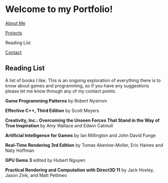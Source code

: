 # Welcome to my Portfolio!

<a href="https://twood27897.github.io/pages/about.html" rel="About Me">About Me</a>
<br>

<a href="https://twood27897.github.io/pages/projects.html" rel="Projects">Projects</a>
<br>

Reading List
<br>

<a href="https://twood27897.github.io/pages/contact.html" rel="Contact">Contact</a>
<br>

## Reading List
A list of books I like. This is an ongoing exploration of everything there is to know about games and programming, so if you have any suggestions please let me know through any of my contact points.

**Game Programming Patterns** by Robert Nystrom

**Effective C++, Third Edition** by Scott Meyers

**Creativity, Inc.: Overcoming the Unseen Forces That Stand in the Way of True Inspiration** by Amy Wallace and Edwin Catmull

**Artificial Intelligence for Games** by Ian Millington and John David Funge

**Real-Time Rendering 3rd Edition** by Tomas Akenine-Moller, Eric Haines and Naty Hoffman

**GPU Gems 3** edited by Hubert Nguyen

**Practical Rendering and Computation with Direct3D 11** by Jack Hoxley, Jason Zink, and Matt Pettineo
